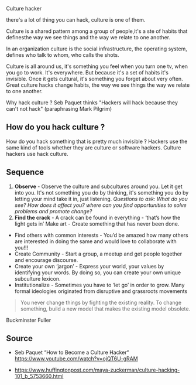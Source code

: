 Culture hacker

there's a lot of thing you can hack, culture is one of them.

Culture is a shared pattern among a group of people,it's a ste of habits that definesthe way we see things and the way we relate to one another.

In an organization culture is the social infrastructure, the operating system, defines who talk to whom, who calls the shots.

Culture is all around us, it's something you feel when you turn one tv, when you go to work. It's everywhere. But because it's a set of habits it's invisible. Once it gets cultural, it's something you forget about very often. Great culture hacks change habits, the way we see things the way we relate to one another.


Why hack culture ? Seb Paquet thinks "Hackers will hack because they can't not hack" (paraphrasing Mark Pilgrim)

## How do you hack culture ?
How do you hack something that is pretty much invisible ? Hackers use the same kind of tools whether they are culture or software hackers. Culture hackers use hack culture.

## Sequence

1. **Observe** - Observe the culture and subcultures around you. Let it get into you. It's not something you do by thinking, it's something you do by letting your mind take it in, just listening. *Questions to ask:  What do you see? How does it affect you? where can you find opportunities to solve problems and promote change?*
2. **Find the crack** - A crack can be found in everything - ‘that’s how the light gets in’
Make art - Create something that has never been done.
- Find others with common interests - You’d be amazed how many others are interested in doing the same and would love to collaborate with you!!!
- Create Community - Start a group, a meetup and get people together and encourage discourse.
- Create your own ‘jargon’ - Express your world, your values by identifying your words. By doing so, you can create your own unique subculture lexicon.
- Institutionalize - Sometimes you have to ‘let go’ in order to grow. Many formal ideologies originated from disruptive and grassroots movements




> You never change things by fighting the existing reality. To change something, build a new model that makes the existing model obsolete.

Buckminster Fuller


## Source

-  Seb Paquet “How to Become a Culture Hacker“ https://www.youtube.com/watch?v=ojQT6U-gRAM

- https://www.huffingtonpost.com/maya-zuckerman/culture-hacking-101_b_5753660.html
